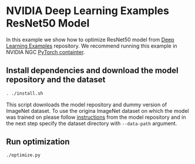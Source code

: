 <!--
Copyright (c) 2021-2023, NVIDIA CORPORATION. All rights reserved.

Licensed under the Apache License, Version 2.0 (the "License");
you may not use this file except in compliance with the License.
You may obtain a copy of the License at

    http://www.apache.org/licenses/LICENSE-2.0

Unless required by applicable law or agreed to in writing, software
distributed under the License is distributed on an "AS IS" BASIS,
WITHOUT WARRANTIES OR CONDITIONS OF ANY KIND, either express or implied.
See the License for the specific language governing permissions and
limitations under the License.
-->

# NVIDIA Deep Learning Examples ResNet50 Model

In this example we show how to optimize ResNet50 model from [Deep Learning Examples](https://github.com/NVIDIA/DeepLearningExamples) repository. We recommend running this example in NVIDIA NGC [PyTorch containter](https://catalog.ngc.nvidia.com/orgs/nvidia/containers/pytorch).

## Install dependencies and download the model repository and the dataset

```bash
. ./install.sh
```

This script downloads the model repository and dummy version of ImageNet dataset. To use the origina ImageNet dataset on which the model was trained on please follow [instructions](https://github.com/NVIDIA/DeepLearningExamples/blob/master/PyTorch/Classification/ConvNets/resnet50v1.5/README.md#2-download-and-preprocess-the-dataset) from the model repository and in the next step specify the dataset directory with `--data-path` argument.

## Run optimization


```bash
./optimize.py
```
